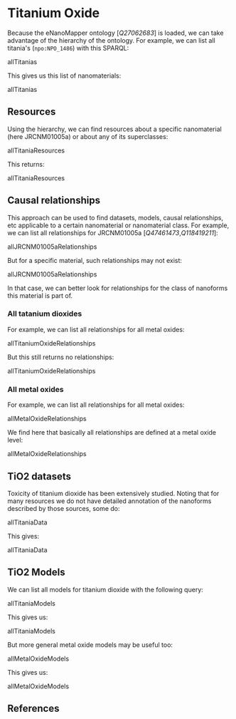 # Titanium Oxide

Because the eNanoMapper ontology [<cite>Q27062683</cite>] is loaded, we can take advantage of the
hierarchy of the ontology. For example, we can list all <topic>titania</topic>'s (`npo:NPO_1486`)
with this SPARQL:

<sparql>allTitanias</sparql>

This gives us this list of nanomaterials:

<out>allTitanias</out>

## Resources

Using the hierarchy, we can find resources about a specific nanomaterial (here <topic>JRCNM01005a</topic>)
or about any of its superclasses:

<sparql>allTitaniaResources</sparql>

This returns:

<out>allTitaniaResources</out>

## Causal relationships

This approach can be used to find datasets, models, causal relationships, etc applicable to a certain
nanomaterial or nanomaterial class. For example, we can list all relationships for <topic>JRCNM01005a</topic>
[<cite>Q47461473</cite>,<cite>Q118419211</cite>]:

<sparql>allJRCNM01005aRelationships</sparql>

But for a specific material, such relationships may not exist:

<out limit="10">allJRCNM01005aRelationships</out>

In that case, we can better look for relationships for the class of nanoforms this
material is part of.

### All tatanium dioxides

For example, we can list all relationships for all metal oxides:

<sparql>allTitaniumOxideRelationships</sparql>

But this still returns no relationships:

<out>allTitaniumOxideRelationships</out>

### All metal oxides

For example, we can list all relationships for all metal oxides:

<sparql>allMetalOxideRelationships</sparql>

We find here that basically all relationships are defined at a
<topic>metal oxide</topic> level:

<out>allMetalOxideRelationships</out>

## TiO2 datasets

Toxicity of titanium dioxide has been extensively studied. Noting that for many resources we do not
have detailed annotation of the nanoforms described by those sources, some do:

<sparql>allTitaniaData</sparql>

This gives:

<out>allTitaniaData</out>

## TiO2 Models

We can list all <topic>models</topic> for titanium dioxide with the following query:

<sparql>allTitaniaModels</sparql>

This gives us:

<out limit="25">allTitaniaModels</out>

But more general metal oxide models may be useful too:

<sparql>allMetalOxideModels</sparql>

This gives us:

<out limit="25">allMetalOxideModels</out>

## References

<references/>
